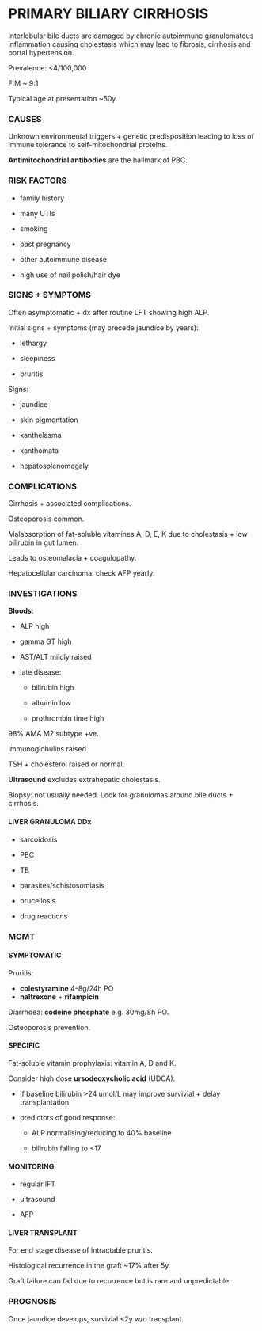 # PRIMARY BILIARY CIRRHOSIS

Interlobular bile ducts are damaged by chronic autoimmune granulomatous inflammation causing cholestasis which may lead to fibrosis, cirrhosis and portal hypertension.

Prevalence: <4/100,000

F:M ~ 9:1

Typical age at presentation ~50y.

### CAUSES

Unknown environmental triggers + genetic predisposition leading to loss of immune tolerance to self-mitochondrial proteins.

**Antimitochondrial antibodies** are the hallmark of PBC.


### RISK FACTORS

- family history

- many UTIs

- smoking

- past pregnancy

- other autoimmune disease

- high use of nail polish/hair dye

### SIGNS + SYMPTOMS

Often asymptomatic + dx after routine LFT showing high ALP.

Initial signs + symptoms (may precede jaundice by years):

- lethargy

- sleepiness

- pruritis

Signs:

- jaundice

- skin pigmentation

- xanthelasma

- xanthomata

- hepatosplenomegaly

### COMPLICATIONS

Cirrhosis + associated complications.

Osteoporosis common.

Malabsorption of fat-soluble vitamines A, D, E, K due to cholestasis + low bilirubin in gut lumen.

Leads to osteomalacia + coagulopathy.

Hepatocellular carcinoma: check AFP yearly.

### INVESTIGATIONS

**Bloods**:

- ALP high

- gamma GT high

- AST/ALT mildly raised

- late disease:

	- bilirubin high

	- albumin low

	- prothrombin time high
	
98% AMA M2 subtype +ve.

Immunoglobulins raised.

TSH + cholesterol raised or normal.

**Ultrasound** excludes extrahepatic cholestasis.

Biopsy: not usually needed. Look for granulomas around bile ducts ± cirrhosis.

#### LIVER GRANULOMA DDx

- sarcoidosis

- PBC

- TB

- parasites/schistosomiasis

- brucellosis

- drug reactions

### MGMT

#### SYMPTOMATIC

Pruritis:

- **colestyramine** 4-8g/24h PO
- **naltrexone** + **rifampicin**

Diarrhoea: **codeine phosphate** e.g. 30mg/8h PO.

Osteoporosis prevention.

#### SPECIFIC

Fat-soluble vitamin prophylaxis: vitamin A, D and K.

Consider high dose **ursodeoxycholic acid** (UDCA).

- if baseline bilirubin >24 umol/L may improve survivial + delay transplantation

- predictors of good response:
	
	- ALP normalising/reducing to 40% baseline
	
	- bilirubin falling to <17
	
#### MONITORING

- regular lFT

- ultrasound

- AFP

#### LIVER TRANSPLANT

For end stage disease of intractable pruritis.

Histological recurrence in the graft ~17% after 5y.

Graft failure can fail due to recurrence but is rare and unpredictable.

### PROGNOSIS

Once jaundice develops, survivial <2y w/o transplant.